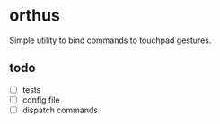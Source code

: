 # orthus

Simple utility to bind commands to touchpad gestures.

## todo

 - [ ] tests
 - [ ] config file
 - [ ] dispatch commands
